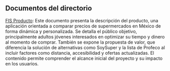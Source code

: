 ## Documentos del directorio
[FIS Producto](https://github.com/jhoanapechram/-FIS-Equipo-2/blob/main/1era%20Entrega/Producto/FIS%20producto.pdf): Este documento presenta la descripción del producto, una aplicación orientada a comparar precios de supermercados en México de forma dinámica y personalizada. Se detalla el público objetivo, principalmente adultos jóvenes interesados en optimizar su tiempo y dinero al momento de comprar. También se expone la propuesta de valor, que diferencia la solución de alternativas como SoySuper y la lista de Profeco al incluir factores como distancia, accesibilidad y ofertas actualizadas. El contenido permite comprender el alcance inicial del proyecto y su impacto en los usuarios.
